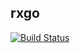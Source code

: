## rxgo

[![Build Status](https://travis-ci.org/cristaloleg/rxgo.svg?branch=master)](https://travis-ci.org/cristaloleg/rxgo)